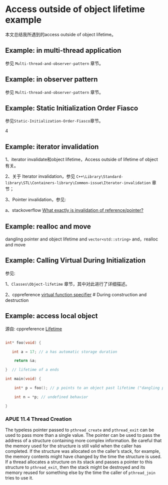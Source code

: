 # Access outside of object lifetime example

本文总结我所遇到的access outside of object lifetime。

## Example: in multi-thread application

参见 `Multi-thread-and-observer-pattern` 章节。

## Example: in observer pattern

参见 `Multi-thread-and-observer-pattern` 章节。

## Example: Static Initialization Order Fiasco

参见`Static-Initialization-Order-Fiasco`章节。

4

## Example: iterator invalidation

1、iterator invalidate和object lifetime，Access outside  of lifetime of object 有关。

2、关于 Iterator invalidation，参见 `C++\Library\Standard-library\STL\Containers-library\Common-issue\Iterator-invalidation` 章节；

3、Pointer invalidation，参见:

a、stackoverflow [What exactly is invalidation of reference/pointer?](https://stackoverflow.com/questions/51748529/what-exactly-is-invalidation-of-reference-pointer)



## Example: realloc and move

dangling pointer and object lifetime and `vector<std::string>` and，realloc and move



## Example: Calling Virtual During Initialization

参见:

1、`Classes\Object-lifetime` 章节，其中对此进行了详细描述。

2、cppreference [virtual function specifier](https://en.cppreference.com/w/cpp/language/virtual) # During construction and destruction





## Example: access local object



源自: cppreference [Lifetime](https://en.cppreference.com/w/c/language/lifetime) 

```c

int* foo(void) {

   int a = 17; // a has automatic storage duration

​    return &a;

}  // lifetime of a ends

int main(void) {

​    int* p = foo(); // p points to an object past lifetime ("dangling pointer")

​    int n = *p; // undefined behavior

}

```





### APUE 11.4 Thread Creation

The typeless pointer passed to `pthread_create` and `pthread_exit` can be used to pass more than a single value. The pointer can be used to pass the address of a structure containing more complex information. Be careful that the memory used for the structure is still valid when the caller has completed. If the structure was allocated on the caller’s stack, for example, the memory contents might have changed by the time the structure is used. If a thread allocates a structure on its stack and passes a pointer to this structure to `pthread_exit`, then the stack might be destroyed and its memory reused for something else by the time the caller of `pthread_join` tries to use it.

